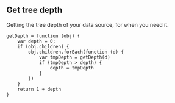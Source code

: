 ## Get tree depth

Getting the tree depth of your data source, for when you need it.


```
getDepth = function (obj) {
    var depth = 0;
    if (obj.children) {
        obj.children.forEach(function (d) {
            var tmpDepth = getDepth(d)
            if (tmpDepth > depth) {
                depth = tmpDepth
            }
        })
    }
    return 1 + depth
}
```
